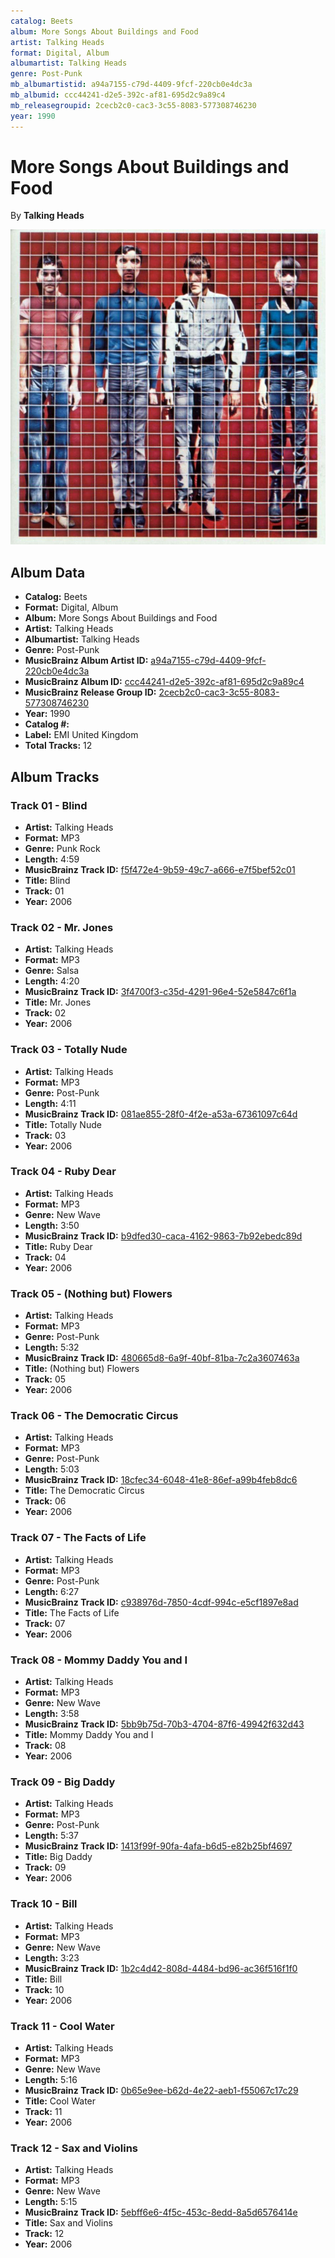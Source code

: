 ```yaml
---
catalog: Beets
album: More Songs About Buildings and Food
artist: Talking Heads
format: Digital, Album
albumartist: Talking Heads
genre: Post-Punk
mb_albumartistid: a94a7155-c79d-4409-9fcf-220cb0e4dc3a
mb_albumid: ccc44241-d2e5-392c-af81-695d2c9a89c4
mb_releasegroupid: 2cecb2c0-cac3-3c55-8083-577308746230
year: 1990
---
```


# More Songs About Buildings and Food

By **Talking Heads**

![](../../assets/beetscovers/Talking_Heads-More_Songs_About_Buildings_and_Food.jpg)

## Album Data

- **Catalog:** Beets
- **Format:** Digital, Album
- **Album:** More Songs About Buildings and Food
- **Artist:** Talking Heads
- **Albumartist:** Talking Heads
- **Genre:** Post-Punk
- **MusicBrainz Album Artist ID:** [a94a7155-c79d-4409-9fcf-220cb0e4dc3a](https://musicbrainz.org/artist/a94a7155-c79d-4409-9fcf-220cb0e4dc3a)
- **MusicBrainz Album ID:** [ccc44241-d2e5-392c-af81-695d2c9a89c4](https://musicbrainz.org/release/ccc44241-d2e5-392c-af81-695d2c9a89c4)
- **MusicBrainz Release Group ID:** [2cecb2c0-cac3-3c55-8083-577308746230](https://musicbrainz.org/release-group/2cecb2c0-cac3-3c55-8083-577308746230)
- **Year:** 1990
- **Catalog #:** 
- **Label:** EMI United Kingdom
- **Total Tracks:** 12

## Album Tracks

### Track 01 - Blind

- **Artist:** Talking Heads
- **Format:** MP3
- **Genre:** Punk Rock
- **Length:** 4:59
- **MusicBrainz Track ID:** [f5f472e4-9b59-49c7-a666-e7f5bef52c01](https://musicbrainz.org/recording/f5f472e4-9b59-49c7-a666-e7f5bef52c01)
- **Title:** Blind
- **Track:** 01
- **Year:** 2006

### Track 02 - Mr. Jones

- **Artist:** Talking Heads
- **Format:** MP3
- **Genre:** Salsa
- **Length:** 4:20
- **MusicBrainz Track ID:** [3f4700f3-c35d-4291-96e4-52e5847c6f1a](https://musicbrainz.org/recording/3f4700f3-c35d-4291-96e4-52e5847c6f1a)
- **Title:** Mr. Jones
- **Track:** 02
- **Year:** 2006

### Track 03 - Totally Nude

- **Artist:** Talking Heads
- **Format:** MP3
- **Genre:** Post-Punk
- **Length:** 4:11
- **MusicBrainz Track ID:** [081ae855-28f0-4f2e-a53a-67361097c64d](https://musicbrainz.org/recording/081ae855-28f0-4f2e-a53a-67361097c64d)
- **Title:** Totally Nude
- **Track:** 03
- **Year:** 2006

### Track 04 - Ruby Dear

- **Artist:** Talking Heads
- **Format:** MP3
- **Genre:** New Wave
- **Length:** 3:50
- **MusicBrainz Track ID:** [b9dfed30-caca-4162-9863-7b92ebedc89d](https://musicbrainz.org/recording/b9dfed30-caca-4162-9863-7b92ebedc89d)
- **Title:** Ruby Dear
- **Track:** 04
- **Year:** 2006

### Track 05 - (Nothing but) Flowers

- **Artist:** Talking Heads
- **Format:** MP3
- **Genre:** Post-Punk
- **Length:** 5:32
- **MusicBrainz Track ID:** [480665d8-6a9f-40bf-81ba-7c2a3607463a](https://musicbrainz.org/recording/480665d8-6a9f-40bf-81ba-7c2a3607463a)
- **Title:** (Nothing but) Flowers
- **Track:** 05
- **Year:** 2006

### Track 06 - The Democratic Circus

- **Artist:** Talking Heads
- **Format:** MP3
- **Genre:** Post-Punk
- **Length:** 5:03
- **MusicBrainz Track ID:** [18cfec34-6048-41e8-86ef-a99b4feb8dc6](https://musicbrainz.org/recording/18cfec34-6048-41e8-86ef-a99b4feb8dc6)
- **Title:** The Democratic Circus
- **Track:** 06
- **Year:** 2006

### Track 07 - The Facts of Life

- **Artist:** Talking Heads
- **Format:** MP3
- **Genre:** Post-Punk
- **Length:** 6:27
- **MusicBrainz Track ID:** [c938976d-7850-4cdf-994c-e5cf1897e8ad](https://musicbrainz.org/recording/c938976d-7850-4cdf-994c-e5cf1897e8ad)
- **Title:** The Facts of Life
- **Track:** 07
- **Year:** 2006

### Track 08 - Mommy Daddy You and I

- **Artist:** Talking Heads
- **Format:** MP3
- **Genre:** New Wave
- **Length:** 3:58
- **MusicBrainz Track ID:** [5bb9b75d-70b3-4704-87f6-49942f632d43](https://musicbrainz.org/recording/5bb9b75d-70b3-4704-87f6-49942f632d43)
- **Title:** Mommy Daddy You and I
- **Track:** 08
- **Year:** 2006

### Track 09 - Big Daddy

- **Artist:** Talking Heads
- **Format:** MP3
- **Genre:** Post-Punk
- **Length:** 5:37
- **MusicBrainz Track ID:** [1413f99f-90fa-4afa-b6d5-e82b25bf4697](https://musicbrainz.org/recording/1413f99f-90fa-4afa-b6d5-e82b25bf4697)
- **Title:** Big Daddy
- **Track:** 09
- **Year:** 2006

### Track 10 - Bill

- **Artist:** Talking Heads
- **Format:** MP3
- **Genre:** New Wave
- **Length:** 3:23
- **MusicBrainz Track ID:** [1b2c4d42-808d-4484-bd96-ac36f516f1f0](https://musicbrainz.org/recording/1b2c4d42-808d-4484-bd96-ac36f516f1f0)
- **Title:** Bill
- **Track:** 10
- **Year:** 2006

### Track 11 - Cool Water

- **Artist:** Talking Heads
- **Format:** MP3
- **Genre:** New Wave
- **Length:** 5:16
- **MusicBrainz Track ID:** [0b65e9ee-b62d-4e22-aeb1-f55067c17c29](https://musicbrainz.org/recording/0b65e9ee-b62d-4e22-aeb1-f55067c17c29)
- **Title:** Cool Water
- **Track:** 11
- **Year:** 2006

### Track 12 - Sax and Violins

- **Artist:** Talking Heads
- **Format:** MP3
- **Genre:** New Wave
- **Length:** 5:15
- **MusicBrainz Track ID:** [5ebff6e6-4f5c-453c-8edd-8a5d6576414e](https://musicbrainz.org/recording/5ebff6e6-4f5c-453c-8edd-8a5d6576414e)
- **Title:** Sax and Violins
- **Track:** 12
- **Year:** 2006


